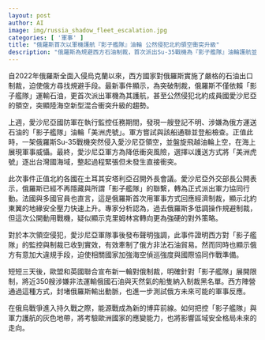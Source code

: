 ```yaml
---
layout: post
author: AI
image: img/russia_shadow_fleet_escalation.jpg
categories: [ '軍事' ]
title: "俄羅斯首次以軍機護航『影子艦隊』油輪 公然侵犯北約領空衝突升級"
description: "俄羅斯為規避西方石油制裁，首次派出Su-35戰機為『影子艦隊』油輪護航並侵犯愛沙尼亞領空，突顯陸海空混合對抗升級。事件引發歐盟、英國再出新一輪制裁，能源戰加劇區域安全壓力。"
---
```

自2022年俄羅斯全面入侵烏克蘭以來，西方國家對俄羅斯實施了嚴格的石油出口制裁，迫使俄方尋找規避手段。最新事件顯示，為突破制裁，俄羅斯不僅依賴「影子艦隊」運輸石油，更首次派出軍機為其護航，甚至公然侵犯北約成員國愛沙尼亞的領空，突顯陸海空新型混合衝突升級的趨勢。

上週，愛沙尼亞國防軍在執行監控任務期間，發現一艘登記不明、涉嫌為俄方運送石油的「影子艦隊」油輪「美洲虎號」。軍方嘗試與該船通聯並登船檢查。正值此時，一架俄羅斯Su-35戰機突然侵入愛沙尼亞領空，並盤旋飛越油輪上空，在海上展現軍事威懾。最終，愛沙尼亞軍方為降低衝突風險，選擇以護送方式將「美洲虎號」逐出台灣國海域，整起過程緊張但未發生直接衝突。

此次事件正值北約各國在土耳其安塔利亞召開外長會議。愛沙尼亞外交部長公開表示，俄羅斯已經不再隱藏與所謂「影子艦隊」的聯繫，轉為正式派出軍力協同行動。法國與多國官員也直言，這是俄羅斯首次用軍事方式回應經濟制裁，顯示北約東翼的地緣安全壓力快速上升。專家分析認為，過去俄羅斯多低調操作規避制裁，但這次公開動用戰機，疑似顯示克里姆林宮轉向更為強硬的對外策略。

對於本次領空侵犯，愛沙尼亞軍隊事後發布聲明強調，此事件證明西方對「影子艦隊」的監控與制裁已收到實效，有效牽制了俄方非法石油貿易。然而同時也顯示俄方有意加大違規手段，迫使相關國家加強海空偵巡強度與國際協同作戰準備。

短短三天後，歐盟和英國聯合宣布新一輪對俄制裁，明確針對「影子艦隊」展開限制，將近350艘涉嫌非法運輸俄國石油與天然氣的船隻納入制裁黑名單。西方陣營通過這種方式，封堵俄羅斯輸出動脈，也進一步測試俄方未來可能的軍事反應。

在俄烏戰爭進入持久戰之際，能源戰成為新的博弈前線。如何把控「影子艦隊」與軍力護航的灰色地帶，將考驗歐洲國家的應變能力，也將影響區域安全格局未來的走向。